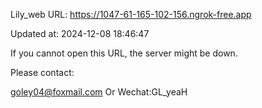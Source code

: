 Lily_web URL: https://1047-61-165-102-156.ngrok-free.app

Updated at: 2024-12-08 18:46:47

If you cannot open this URL, the server might be down.

Please contact: 

goley04@foxmail.com Or Wechat:GL_yeaH